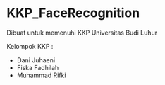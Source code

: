 # KKP_FaceRecognition

Dibuat untuk memenuhi KKP Universitas Budi Luhur

Kelompok KKP : 
- Dani Juhaeni
- Fiska Fadhilah
- Muhammad Rifki
